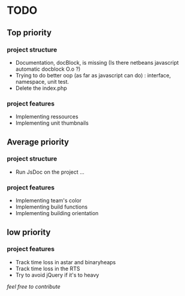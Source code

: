 # TODO

## Top priority 

### project structure 
- Documentation, docBlock, is missing (Is there netbeans javascript automatic docblock O.o ?)
- Trying to do better oop (as far as javascript can do) : interface, namespace, unit test.  
- Delete the index.php

### project features
- Implementing ressources
- Implementing unit thumbnails


## Average priority

### project structure
- Run JsDoc on the project ...

### project features
- Implementing team's color
- Implementing build functions
- Implementing building orientation 


## low priority

### project features
- Track time loss in astar and binaryheaps
- Track time loss in the RTS
- Try to avoid jQuery if it's to heavy

_feel free to contribute_ 